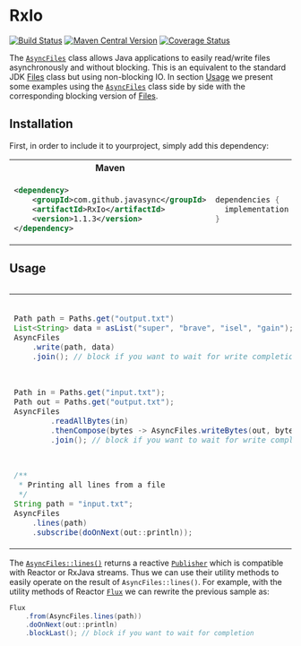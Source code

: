 # RxIo

[![Build Status](https://sonarcloud.io/api/project_badges/measure?project=com.github.javasync%3AAsyncFileRw&metric=alert_status)](https://sonarcloud.io/dashboard?id=com.github.javasync%3AAsyncFileRw)
[![Maven Central Version](https://img.shields.io/maven-central/v/com.github.javasync/RxIo.svg)](https://search.maven.org/#search%7Cga%7C1%7Ca%3A%22RxIo%22)
[![Coverage Status](https://sonarcloud.io/api/project_badges/measure?project=com.github.javasync%3AAsyncFileRw&metric=coverage)](https://sonarcloud.io/component_measures?id=com.github.javasync%3AAsyncFileRw&metric=Coverage)

The [`AsyncFiles`](src/main/java/org/javaync/io/AsyncFiles.java) class allows Java
applications to easily read/write files asynchronously and without blocking.
This is an equivalent to the standard JDK
[Files](https://docs.oracle.com/javase/10/docs/api/java/nio/file/Files.html)
class but using non-blocking IO.
In section [Usage](#Usage) we present some examples using the
[`AsyncFiles`](src/main/java/org/javaync/io/AsyncFiles.java)
class side by side with the corresponding blocking version of
[Files](https://docs.oracle.com/javase/10/docs/api/java/nio/file/Files.html).

## Installation

First, in order to include it to yourproject,
simply add this dependency:

<table>
<tr>
<th>Maven</th>
<th>Gradle</th>
</tr>
<tr>
<td>

```xml
<dependency> 
    <groupId>com.github.javasync</groupId>
    <artifactId>RxIo</artifactId>
    <version>1.1.3</version>
</dependency>
```

</td>
<td>

```groovy
dependencies {
  implementation 'com.github.javasync:RxIo:1.1.3'
}
```

</td>
</tr>
<table>

## Usage

<table>
<tr>
<td>

```java

Path path = Paths.get("output.txt")
List<String> data = asList("super", "brave", "isel", "gain");
AsyncFiles
    .write(path, data)
    .join(); // block if you want to wait for write completion
```

</td>
<td>

```java
/**
 *  Writing lines into a file
 */
Path path = Paths.get("output.txt")
List<String> data = asList("super", "brave", "isel", "gain");
Files.write(path, data);
```

</td>
</tr>
<tr>
<td>

```java
Path in = Paths.get("input.txt");
Path out = Paths.get("output.txt");
AsyncFiles
        .readAllBytes(in)
        .thenCompose(bytes -> AsyncFiles.writeBytes(out, bytes))
        .join(); // block if you want to wait for write completion
```

</td>
<td>

```java
/**
 * Copying from one file to another.
 */
Path in = Paths.get("input.txt");
Path out = Paths.get("output.txt");
byte[] bytes = Files.readAllBytes(in);
Files.write(out, bytes);
```

</td>
</tr>
<tr>
<td>

```java
/**
 * Printing all lines from a file
 */
String path = "input.txt";
AsyncFiles
    .lines(path)
    .subscribe(doOnNext(out::println));
```
    
</td>
<td>

```java



Path path = Paths.get("input.txt");
Files
    .lines(path)
    .forEach(out::println)
```

</td>
</tr>
</table>

The [`AsyncFiles::lines()`](src/main/java/org/javaync/io/AsyncFiles.java#L63)
returns a reactive [`Publisher`](https://www.reactive-streams.org/reactive-streams-1.0.0-javadoc/org/reactivestreams/Publisher.html)
which is compatible with Reactor or RxJava streams. 
Thus we can use their utility methods to easily operate on the result of `AsyncFiles::lines()`.
For example, with the utility methods of Reactor
[`Flux`](https://projectreactor.io/docs/core/release/api/reactor/core/publisher/Flux.html)
we can rewrite the previous sample as: 

```java
Flux
    .from(AsyncFiles.lines(path))
    .doOnNext(out::println)
    .blockLast(); // block if you want to wait for completion
```
